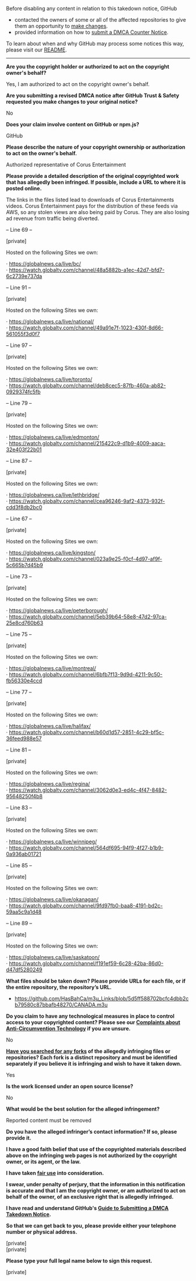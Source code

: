 Before disabling any content in relation to this takedown notice, GitHub
- contacted the owners of some or all of the affected repositories to give them an opportunity to [make changes](https://docs.github.com/en/github/site-policy/dmca-takedown-policy#a-how-does-this-actually-work).
- provided information on how to [submit a DMCA Counter Notice](https://docs.github.com/en/articles/guide-to-submitting-a-dmca-counter-notice).

To learn about when and why GitHub may process some notices this way, please visit our [README](https://github.com/github/dmca/blob/master/README.md#anatomy-of-a-takedown-notice).

---

**Are you the copyright holder or authorized to act on the copyright owner's behalf?**

Yes, I am authorized to act on the copyright owner's behalf.

**Are you submitting a revised DMCA notice after GitHub Trust & Safety requested you make changes to your original notice?**

No

**Does your claim involve content on GitHub or npm.js?**

GitHub

**Please describe the nature of your copyright ownership or authorization to act on the owner's behalf.**

Authorized representative of Corus Entertainment

**Please provide a detailed description of the original copyrighted work that has allegedly been infringed. If possible, include a URL to where it is posted online.**

The links in the files listed lead to downloads of Corus Entertainments videos. Corus Entertainment pays for the distribution of these feeds via AWS, so any stolen views are also being paid by Corus. They are also losing ad revenue from traffic being diverted.

– Line 69 –

[private]

Hosted on the following Sites we own:

· https://globalnews.ca/live/bc/  
· https://watch.globaltv.com/channel/48a5882b-a1ec-42d7-bfd7-6c2739e737da

– Line 91 –

[private]

Hosted on the following Sites we own:

· https://globalnews.ca/live/national/  
· https://watch.globaltv.com/channel/49a91e7f-1023-430f-8d66-561055f3d0f7

– Line 97 –

[private]

Hosted on the following Sites we own:

· https://globalnews.ca/live/toronto/  
· https://watch.globaltv.com/channel/deb8cec5-87fb-460a-ab82-0929374fc5fb

– Line 79 –

[private]

Hosted on the following Sites we own:

· https://globalnews.ca/live/edmonton/  
· https://watch.globaltv.com/channel/215422c9-d1b9-4009-aaca-32e403f22b01

– Line 87 –

[private]

Hosted on the following Sites we own:

· https://globalnews.ca/live/lethbridge/  
· https://watch.globaltv.com/channel/cea96246-9af2-4373-932f-cdd3f8db2bc0

– Line 67 –

[private]

Hosted on the following Sites we own:

· https://globalnews.ca/live/kingston/  
· https://watch.globaltv.com/channel/023a9e25-f0cf-4d97-af9f-5c665b7d45b9

– Line 73 –

[private]

Hosted on the following Sites we own:

· https://globalnews.ca/live/peterborough/  
· https://watch.globaltv.com/channel/5eb39b64-58e8-47d2-97ca-25e8cd760b63

– Line 75 –

[private]

Hosted on the following Sites we own:

· https://globalnews.ca/live/montreal/  
· https://watch.globaltv.com/channel/6bfb7f13-9d9d-4211-9c50-fb56330e4ccd

– Line 77 –

[private]

Hosted on the following Sites we own:

· https://globalnews.ca/live/halifax/  
· https://watch.globaltv.com/channel/b60d1d57-2851-4c29-bf5c-36feed988e57

– Line 81 –

[private]

Hosted on the following Sites we own:

· https://globalnews.ca/live/regina/  
· https://watch.globaltv.com/channel/3062d0e3-ed4c-4f47-8482-95648250f4b8

– Line 83 –

[private]

Hosted on the following Sites we own:

· https://globalnews.ca/live/winnipeg/  
· https://watch.globaltv.com/channel/564df695-94f9-4f27-b1b9-0a936ab01721

– Line 85 –

[private]

Hosted on the following Sites we own:

· https://globalnews.ca/live/okanagan/  
· https://watch.globaltv.com/channel/9fd97fb0-baa8-4191-bd2c-59aa5c9a1d48

– Line 89 –

[private]

Hosted on the following Sites we own:

· https://globalnews.ca/live/saskatoon/  
· https://watch.globaltv.com/channel/f191ef59-6c28-42ba-86d0-d47df5280249

**What files should be taken down? Please provide URLs for each file, or if the entire repository, the repository’s URL.**

* https://github.com/HasBahCa/m3u_Links/blob/5d5ff588702bcfc4dbb2cb79580c87bbafb48270/CANADA.m3u

**Do you claim to have any technological measures in place to control access to your copyrighted content? Please see our <a href="https://docs.github.com/articles/guide-to-submitting-a-dmca-takedown-notice#complaints-about-anti-circumvention-technology">Complaints about Anti-Circumvention Technology</a> if you are unsure.**

No

**<a href="https://docs.github.com/articles/dmca-takedown-policy#b-what-about-forks-or-whats-a-fork">Have you searched for any forks</a> of the allegedly infringing files or repositories? Each fork is a distinct repository and must be identified separately if you believe it is infringing and wish to have it taken down.**

Yes

**Is the work licensed under an open source license?**

No

**What would be the best solution for the alleged infringement?**

Reported content must be removed

**Do you have the alleged infringer’s contact information? If so, please provide it.**

**I have a good faith belief that use of the copyrighted materials described above on the infringing web pages is not authorized by the copyright owner, or its agent, or the law.**

**I have taken <a href="https://www.lumendatabase.org/topics/22">fair use</a> into consideration.**

**I swear, under penalty of perjury, that the information in this notification is accurate and that I am the copyright owner, or am authorized to act on behalf of the owner, of an exclusive right that is allegedly infringed.**

**I have read and understand GitHub's <a href="https://docs.github.com/articles/guide-to-submitting-a-dmca-takedown-notice/">Guide to Submitting a DMCA Takedown Notice</a>.**

**So that we can get back to you, please provide either your telephone number or physical address.**

[private]  
[private]  

**Please type your full legal name below to sign this request.**

[private]  
